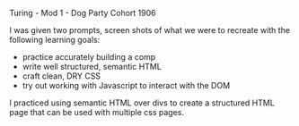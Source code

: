 Turing - Mod 1 - Dog Party
Cohort 1906

I was given two prompts, screen shots of what we were to recreate with the following learning goals:
 - practice accurately building a comp
 - write well structured, semantic HTML
 - craft clean, DRY CSS
 - try out working with Javascript to interact with the DOM

I practiced using semantic HTML over divs to create a structured HTML page that can be used with multiple css pages.

